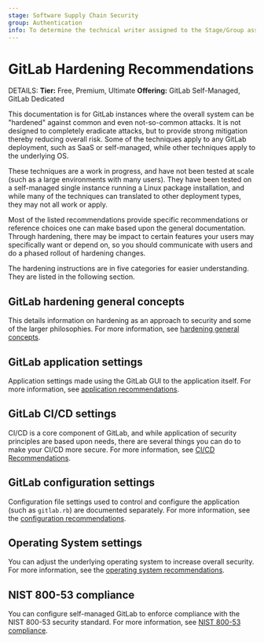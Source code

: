 ```yaml
---
stage: Software Supply Chain Security
group: Authentication
info: To determine the technical writer assigned to the Stage/Group associated with this page, see https://handbook.gitlab.com/handbook/product/ux/technical-writing/#assignments
---
```


# GitLab Hardening Recommendations

DETAILS:
**Tier:** Free, Premium, Ultimate
**Offering:** GitLab Self-Managed, GitLab Dedicated

This documentation is for GitLab instances where the overall system can be "hardened"
against common and even not-so-common attacks. It is not designed to completely
eradicate attacks, but to provide strong mitigation thereby reducing overall risk. Some
of the techniques apply to any GitLab deployment, such as SaaS or self-managed, while other
techniques apply to the underlying OS.

These techniques are a work in progress, and have not been tested at scale
(such as a large environments with many users). They have been tested on a self-managed
single instance running a Linux package installation, and while many of the techniques can
translated to other deployment types, they may not all work or apply.

Most of the listed recommendations provide specific recommendations or
reference choices one can make based upon the general documentation.
Through hardening, there may be impact to certain features your users may specifically
want or depend on, so you should communicate with users and do a phased rollout of hardening
changes.

The hardening instructions are in five categories for easier
understanding. They are listed in the following section.

## GitLab hardening general concepts

This details information on hardening as an approach to security and some of the larger
philosophies. For more information, see [hardening general concepts](hardening_general_concepts.md).

## GitLab application settings

Application settings made using the GitLab GUI to the application itself. For more information, see
[application recommendations](hardening_application_recommendations.md).

## GitLab CI/CD settings

CI/CD is a core component of GitLab, and while application of security principles
are based upon needs, there are several things you can do to make your CI/CD more secure.
For more information, see [CI/CD Recommendations](hardening_cicd_recommendations.md).

## GitLab configuration settings

Configuration file settings used to control and configure the
application (such as `gitlab.rb`) are documented separately. For more information, see the
[configuration recommendations](hardening_configuration_recommendations.md).

## Operating System settings

You can adjust the underlying operating system to increase overall security. For more information, see the
[operating system recommendations](hardening_operating_system_recommendations.md).

## NIST 800-53 compliance

You can configure self-managed GitLab to enforce compliance with the NIST 800-53 security standard. For more information, see [NIST 800-53 compliance](hardening_nist_800_53.md).

<!-- ## Troubleshooting

Include any troubleshooting steps that you can foresee. If you know beforehand what issues
one might have when setting this up, or when something is changed, or on upgrading, it's
important to describe those, too. Think of things that may go wrong and include them here.
This is important to minimize requests for support, and to avoid doc comments with
questions that you know someone might ask.

Each scenario can be a third-level heading, for example `### Getting error message X`.
If you have none to add when creating a doc, leave this section in place
but commented out to help encourage others to add to it in the future. -->
